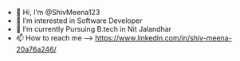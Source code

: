 - 👋 Hi, I’m @ShivMeena123
- 👀 I’m interested in Software Developer
- 🌱 I’m currently Pursuing B.tech in Nit Jalandhar
- 📫 How to reach me --> https://www.linkedin.com/in/shiv-meena-20a76a246/

<!---
ShivMeena123/ShivMeena123 is a ✨ special ✨ repository because its `README.md` (this file) appears on your GitHub profile.
You can click the Preview link to take a look at your changes.
--->
